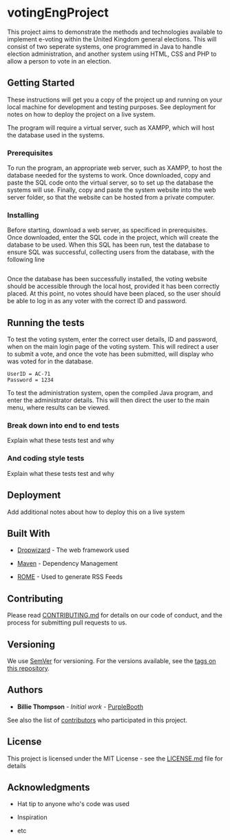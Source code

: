 # votingEngProject
This project aims to demonstrate the methods and technologies available to
implement e-voting within the United Kingdom general elections. This will
consist of two seperate systems, one programmed in Java to handle election
administration, and another system using HTML, CSS and PHP to allow a person
to vote in an election.

## Getting Started


These instructions will get you a copy of the project up and running on your
local machine for development and testing purposes. See deployment for notes 
on how to deploy the project on a live system.


The program will require a virtual server, such as XAMPP, which will host the
database used in the systems.

### Prerequisites


To run the program, an appropriate web server, such as XAMPP, to host the
database needed for the systems to work. Once downloaded, copy and paste
the SQL code onto the virtual server, so to set up the database the systems
will use.
 Finally, copy and paste the system website into the web server
folder, so that the website can be hosted from a private computer.


### Installing


Before starting, download a web server, as specificed in prerequisites. Once
downloaded, enter the SQL code in the project, which will create the database to
be used. When this SQL has been run, test the database to ensure SQL was successful,
collecting users from the database, with the following line
```Select * from voter

```



Once the database has been successfully installed, the voting website should be
accessible through the local host, provided it has been correctly placed. At this
point, no votes should have been placed, so the user should be able to log in as
any voter with the correct ID and password.




## Running the tests


To test the voting system, enter the correct user details, ID and password, when on
the main login page of the voting system. This will redirect a user to submit a vote,
and once the vote has been submitted, will display who was voted for in the database.
```
UserID = AC-71
Password = 1234
```




To test the administration system, open the compiled Java program, and enter the
administrator details. This will then direct the user to the main menu, where results
can be viewed.


### Break down into end to end tests


Explain what these tests test and why





### And coding style tests


Explain what these tests test and why



## Deployment


Add additional notes about how to deploy this on a live system



## Built With


* [Dropwizard](http://www.dropwizard.io/1.0.2/docs/) - The web framework used

* [Maven](https://maven.apache.org/) - Dependency Management

* [ROME](https://rometools.github.io/rome/) - Used to generate RSS Feeds

## Contributing



Please read [CONTRIBUTING.md](https://gist.github.com/PurpleBooth/b24679402957c63ec426) for details on our code of conduct, and the process for submitting pull requests to us.



## Versioning


We use [SemVer](http://semver.org/) for versioning. For the versions available, see the [tags on this repository](https://github.com/your/project/tags). 



## Authors


* **Billie Thompson** - *Initial work* - [PurpleBooth](https://github.com/PurpleBooth)



See also the list of [contributors](https://github.com/your/project/contributors) who participated in this project.



## License


This project is licensed under the MIT License - see the [LICENSE.md](LICENSE.md) file for details


## Acknowledgments


* Hat tip to anyone who's code was used

* Inspiration

* etc

